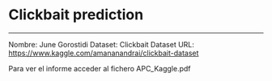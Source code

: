# Clickbait prediction
---

Nombre: June Gorostidi
Dataset: Clickbait Dataset
URL: https://www.kaggle.com/amananandrai/clickbait-dataset

Para ver el informe acceder al fichero APC_Kaggle.pdf

